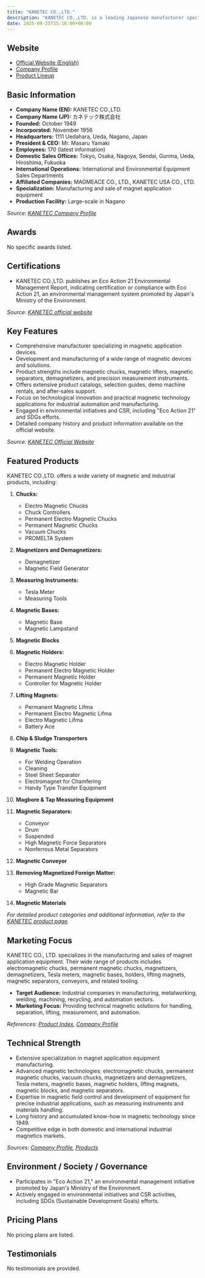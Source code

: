 ```yaml
---
title: "KANETEC CO.,LTD."
description: "KANETEC CO.,LTD. is a leading Japanese manufacturer specializing in the development and sale of magnet application equipment, with headquarters in Nagano and a strong domestic and international sales network."
date: 2025-09-25T15:16:00+08:00
---
```


## Website

- [Official Website (English)](https://www.kanetec.co.jp)
- [Company Profile](https://www.kanetec.co.jp/en/about%20us/company%20profile.html)
- [Product Lineup](https://www.kanetec.co.jp/en/products/index.html)

## Basic Information

- **Company Name (EN):** KANETEC CO.,LTD.
- **Company Name (JP):** カネテック株式会社
- **Founded:** October 1949
- **Incorporated:** November 1956
- **Headquarters:** 1111 Uedahara, Ueda, Nagano, Japan
- **President & CEO:** Mr. Masaru Yamaki
- **Employees:** 170 (latest information)
- **Domestic Sales Offices:** Tokyo, Osaka, Nagoya, Sendai, Gunma, Ueda, Hiroshima, Fukuoka
- **International Operations:** International and Environmental Equipment Sales Departments
- **Affiliated Companies:** MAGMEACE CO., LTD., KANETEC USA CO., LTD.
- **Specialization:** Manufacturing and sale of magnet application equipment
- **Production Facility:** Large-scale in Nagano

_Source: [KANETEC Company Profile](https://www.kanetec.co.jp/en/about%20us/company%20profile.html)_

## Awards

No specific awards listed.

## Certifications

- KANETEC CO.,LTD. publishes an Eco Action 21 Environmental Management Report, indicating certification or compliance with Eco Action 21, an environmental management system promoted by Japan's Ministry of the Environment.

_Source: [KANETEC official website](http://kanetec.co.jp/en/)_

## Key Features

- Comprehensive manufacturer specializing in magnetic application devices.
- Development and manufacturing of a wide range of magnetic devices and solutions.
- Product strengths include magnetic chucks, magnetic lifters, magnetic separators, demagnetizers, and precision measurement instruments.
- Offers extensive product catalogs, selection guides, demo machine rentals, and after-sales support.
- Focus on technological innovation and practical magnetic technology applications for industrial automation and manufacturing.
- Engaged in environmental initiatives and CSR, including "Eco Action 21" and SDGs efforts.
- Detailed company history and product information available on the official website.

_Source: [KANETEC Official Website](https://www.kanetec.co.jp)_

## Featured Products

KANETEC CO.,LTD. offers a wide variety of magnetic and industrial products, including:

1. **Chucks:**
   - Electro Magnetic Chucks
   - Chuck Controllers
   - Permanent Electro Magnetic Chucks
   - Permanent Magnetic Chucks
   - Vacuum Chucks
   - PROMELTA System

2. **Magnetizers and Demagnetizers:**
   - Demagnetizer
   - Magnetic Field Generator

3. **Measuring Instruments:**
   - Tesla Meter
   - Measuring Tools

4. **Magnetic Bases:**
   - Magnetic Base
   - Magnetic Lampstand

5. **Magnetic Blocks**

6. **Magnetic Holders:**
   - Electro Magnetic Holder
   - Permanent Electro Magnetic Holder
   - Permanent Magnetic Holder
   - Controller for Magnetic Holder

7. **Lifting Magnets:**
   - Permanent Magnetic Lifma
   - Permanent Electro Magnetic Lifma
   - Electro Magnetic Lifma
   - Battery Ace

8. **Chip & Sludge Transporters**

9. **Magnetic Tools:**
   - For Welding Operation
   - Cleaning
   - Steel Sheet Separator
   - Electromagnet for Chamfering
   - Handy Type Transfer Equipment

10. **Magbore & Tap Measuring Equipment**

11. **Magnetic Separators:**
    - Conveyor
    - Drum
    - Suspended
    - High Magnetic Force Separators
    - Nonferrous Metal Separators

12. **Magnetic Conveyor**

13. **Removing Magnetized Foreign Matter:**
    - High Grade Magnetic Separators
    - Magnetic Bar

14. **Magnetic Materials**

_For detailed product categories and additional information, refer to the [KANETEC product page](https://www.kanetec.co.jp/en/products/index.html)._

## Marketing Focus

KANETEC CO., LTD. specializes in the manufacturing and sales of magnet application equipment. Their wide range of products includes electromagnetic chucks, permanent magnetic chucks, magnetizers, demagnetizers, Tesla meters, magnetic bases, holders, lifting magnets, magnetic separators, conveyors, and related tooling.

- **Target Audience:** Industrial companies in manufacturing, metalworking, welding, machining, recycling, and automation sectors.
- **Marketing Focus:** Providing technical magnetic solutions for handling, separation, lifting, measurement, and automation.

_References: [Product Index](https://www.kanetec.co.jp/en/products/index.html), [Company Profile](https://www.kanetec.co.jp/en/about%20us/company%20profile.html)_

## Technical Strength

- Extensive specialization in magnet application equipment manufacturing.
- Advanced magnetic technologies: electromagnetic chucks, permanent magnetic chucks, vacuum chucks, magnetizers and demagnetizers, Tesla meters, magnetic bases, magnetic holders, lifting magnets, magnetic blocks, and magnetic separators.
- Expertise in magnetic field control and development of equipment for precise industrial applications, such as measuring instruments and materials handling.
- Long history and accumulated know-how in magnetic technology since 1949.
- Competitive edge in both domestic and international industrial magnetics markets.

_Sources: [Company Profile](https://www.kanetec.co.jp/en/about%20us/company%20profile.html), [Products](https://www.kanetec.co.jp/en/products/index.html)_

## Environment / Society / Governance

- Participates in "Eco Action 21," an environmental management initiative promoted by Japan's Ministry of the Environment.
- Actively engaged in environmental initiatives and CSR activities, including SDGs (Sustainable Development Goals) efforts.

## Pricing Plans

No pricing plans are listed.

## Testimonials

No testimonials are provided.